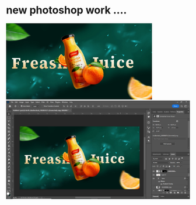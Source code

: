 # new photoshop work ....
<img src="output.jpg" width="400" >
<img src="Capture.JPG" width="600" >


